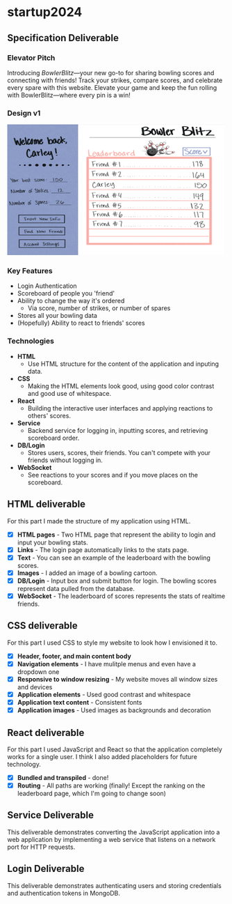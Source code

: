 # startup2024
## Specification Deliverable

### Elevator Pitch 
Introducing _BowlerBlitz_—your new go-to for sharing bowling scores and connecting with friends! Track your strikes, compare scores, and celebrate every spare with this website. Elevate your game and keep the fun rolling with BowlerBlitz—where every pin is a win!
### Design v1
<img src="designv1.jpeg" alt="Screenshot of the first draft of my web design" width="500" height="300" />

### Key Features
- Login Authentication
- Scoreboard of people you 'friend'
- Ability to change the way it's ordered
  - Via score, number of strikes, or number of spares
- Stores all your bowling data
- (Hopefully) Ability to react to friends' scores

### Technologies

- **HTML**
  - Use HTML structure for the content of the application and inputing data.
- **CSS**
  - Making the HTML elements look good, using good color contrast and good use of whitespace.
- **React**
  - Building the interactive user interfaces and applying reactions to others' scores.
- **Service**
  - Backend service for logging in, inputting scores, and retrieving scoreboard order.
- **DB/Login**
  - Stores users, scores, their friends. You can't compete with your friends without logging in. 
- **WebSocket**
  - See reactions to your scores and if you move places on the scoreboard.

## HTML deliverable

For this part I made the structure of my application using HTML.

- [x] **HTML pages** - Two HTML page that represent the ability to login and input your bowling stats.
- [x] **Links** - The login page automatically links to the stats page. 
- [x] **Text** - You can see an example of the leaderboard with the bowling scores.
- [x] **Images** - I added an image of a bowling cartoon.
- [x] **DB/Login** - Input box and submit button for login. The bowling scores represent data pulled from the database.
- [x] **WebSocket** - The leaderboard of scores represents the stats of realtime friends.

## CSS deliverable

For this part I used CSS to style my website to look how I envisioned it to. 

- [x] **Header, footer, and main content body**
- [x] **Navigation elements** - I have mulitple menus and even have a dropdown one
- [x] **Responsive to window resizing** - My website moves all window sizes and devices
- [x] **Application elements** - Used good contrast and whitespace
- [x] **Application text content** - Consistent fonts
- [x] **Application images** - Used images as backgrounds and decoration

## React deliverable

For this part I used JavaScript and React so that the application completely works for a single user. I think I also added placeholders for future technology.

- [x] **Bundled and transpiled** - done!
- [x] **Routing** - All paths are working (finally! Except the ranking on the leaderboard page, which I'm going to change soon)

## Service Deliverable

This deliverable demonstrates converting the JavaScript application into a web application by implementing a web service that listens on a network port for HTTP requests.

## Login Deliverable

This deliverable demonstrates authenticating users and storing credentials and authentication tokens in MongoDB.